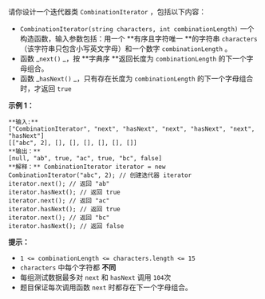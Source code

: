 请你设计一个迭代器类 `CombinationIterator` ，包括以下内容：

  * `CombinationIterator(string characters, int combinationLength)` 一个构造函数，输入参数包括：用一个  **有序且字符唯一  **的字符串 `characters`（该字符串只包含小写英文字母）和一个数字 `combinationLength` 。
  * 函数  _`next()` _，按  **字典序  **返回长度为 `combinationLength` 的下一个字母组合。
  * 函数  _`hasNext()` _，只有存在长度为 `combinationLength` 的下一个字母组合时，才返回 `true`



**示例 1：**

    
    
    **输入:**
    ["CombinationIterator", "next", "hasNext", "next", "hasNext", "next", "hasNext"]
    [["abc", 2], [], [], [], [], [], []]
    **输出：**
    [null, "ab", true, "ac", true, "bc", false]
    **解释：** CombinationIterator iterator = new CombinationIterator("abc", 2); // 创建迭代器 iterator
    iterator.next(); // 返回 "ab"
    iterator.hasNext(); // 返回 true
    iterator.next(); // 返回 "ac"
    iterator.hasNext(); // 返回 true
    iterator.next(); // 返回 "bc"
    iterator.hasNext(); // 返回 false
    



**提示：**

  * `1 <= combinationLength <= characters.length <= 15`
  *  `characters` 中每个字符都 **不同**
  * 每组测试数据最多对 `next` 和 `hasNext` 调用 `104`次
  * 题目保证每次调用函数 `next` 时都存在下一个字母组合。

